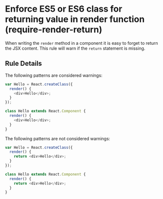 # Enforce ES5 or ES6 class for returning value in render function (require-render-return)

When writing the `render` method in a component it  is easy to forget to return the JSX content. This rule will warn if the `return` statement is missing.

## Rule Details

The following patterns are considered warnings:

```js
var Hello = React.createClass({
  render() {
    <div>Hello</div>;
  }
});

class Hello extends React.Component {
  render() {
    <div>Hello</div>;
  }
}
```

The following patterns are not considered warnings:

```js
var Hello = React.createClass({
  render() {
    return <div>Hello</div>;
  }
});

class Hello extends React.Component {
  render() {
    return <div>Hello</div>;
  }
}
```
